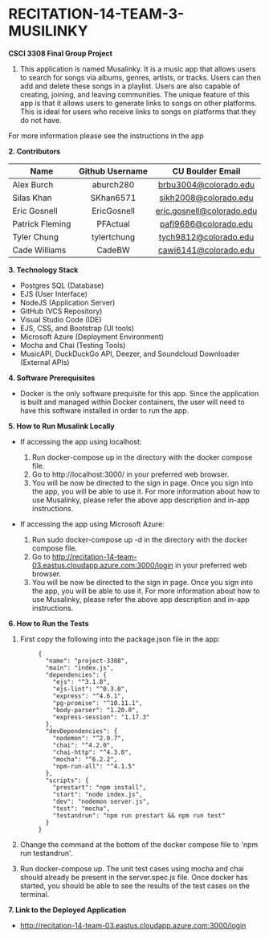 # RECITATION-14-TEAM-3-MUSILINKY
**CSCI 3308 Final Group Project**

1. This application is named Musalinky. It is a music app that allows users to search for songs via
albums, genres, artists, or tracks. Users can then add and delete these songs in a playlist. Users are also capable of creating, joining, and leaving communities. The unique feature of this app is that it allows users to generate links to songs on other platforms. This is ideal for users who receive links to songs on platforms that they do not have.

For more information please see the instructions in the app

**2. Contributors**

Name | Github Username | CU Boulder Email
-----|:---------------:|:---------------:
Alex Burch | aburch280 | brbu3004@colorado.edu
Silas Khan | SKhan6571 | sikh2008@colorado.edu
Eric Gosnell | EricGosnell | eric.gosnell@colorado.edu
Patrick Fleming | PFActual | pafl9686@colorado.edu
Tyler Chung | tylertchung | tych9812@colorado.edu
Cade Williams | CadeBW | cawi6141@colorado.edu

**3. Technology Stack**
  - Postgres SQL (Database)
  - EJS (User Interface)
  - NodeJS (Application Server)
  - GitHub (VCS Repository)
  - Visual Studio Code (IDE)
  - EJS, CSS, and Bootstrap (UI tools)
  - Microsoft Azure (Deployment Environment)
  - Mocha and Chai (Testing Tools)
  - MusicAPI, DuckDuckGo API, Deezer, and Soundcloud Downloader (External APIs)

**4. Software Prerequisites**
  - Docker is the only software prequisite for this app. Since the application is built and managed within Docker containers, the user will need to have this software installed in order to run the app.

**5. How to Run Musalink Locally**
  - If accessing the app using localhost:
      1. Run docker-compose up in the directory with the docker compose file.
      2. Go to http://localhost:3000/ in your preferred web browser.
      3. You will be now be directed to the sign in page. Once you sign into the app, you will be able to use it. For more information about how to use Musalinky, please refer the above app description and in-app instructions.

  - If accessing the app using Microsoft Azure:
      1. Run sudo docker-compose up -d in the directory with the docker compose file.
      2. Go to http://recitation-14-team-03.eastus.cloudapp.azure.com:3000/login in your preferred web browser.
      3. You will be now be directed to the sign in page. Once you sign into the app, you will be able to use it. For more information about how to use Musalinky, please refer the above app description and in-app instructions.

**6. How to Run the Tests**
  1. First copy the following into the package.json file in the app:
  
              {
                "name": "project-3308",
                "main": "index.js",
                "dependencies": {
                  "ejs": "^3.1.8",
                  "ejs-lint": "^0.3.0",
                  "express": "^4.6.1",
                  "pg-promise": "^10.11.1",
                  "body-parser": "1.20.0",
                  "express-session": "1.17.3"
                },
                "devDependencies": {
                  "nodemon": "^2.0.7",
                  "chai": "^4.2.0",
                  "chai-http": "^4.3.0",
                  "mocha": "^6.2.2",
                  "npm-run-all": "^4.1.5"
                },
                "scripts": {
                  "prestart": "npm install",
                  "start": "node index.js",
                  "dev": "nodemon server.js",
                  "test": "mocha",
                  "testandrun": "npm run prestart && npm run test"
                }
              }
                        
  2. Change the command at the bottom of the docker compose file to 'npm run testandrun'.
  
  3. Run docker-compose up. The unit test cases using mocha and chai should already be present in the server.spec.js file. Once docker has started, you should be able to see the results of the test cases on the terminal.

**7. Link to the Deployed Application**
  - http://recitation-14-team-03.eastus.cloudapp.azure.com:3000/login

